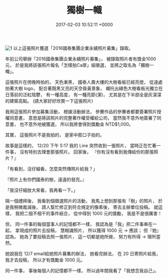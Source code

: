 ﻿---
layout: post
title: 獨樹一幟
date: 2017-02-03 10:52:11 +0000
category: 說
tags: [看護]
---


![1](/blog/assets/images/2010/tree.jpg)
以上這張照片獲選「2016國泰集團企業永續照片募集」錄取。

<!--more-->

年前公司舉辦「2016國泰集團企業永續照片募集」，
被錄取照片者有獎金1000元，
於是我將該張照片報名「怎樣拍Ca厚」組徵選，
並將之取名為「獨樹一幟」。

這張照片在傍晚時拍的，
天色漸黑，
國泰人壽大樓的大樹看板已經亮燈，
從遠處拍著大樹 logo，
配合著既黑又亮的天空昏黃景象，
襯托出綠色大樹看板光獨立在日落前的泛紅陰鬱，
有一種高度，
有一種亮節(潔)，
尤其是在下半部全是灰濛濛的建築高點。
(請大家好好欣賞一下這張照片)

我用這張照片參加募集活動，
根據活動辦法，
參賽作品的參賽者都要簽署照片授權同意書，
意思是將該照片的完整著作權受權給公司，
當然我不意外地簽署了同意書，
也不意外地被獲選，
所以我將會得到獎勵金 NTD$1,000。

其實，
這張照片不是我拍的，
是家中那口子拍的。

故事是這樣的，
12/20 下午 5:17 我的 Line 突然收到一張照片，
當時正在忙著一件事，
沒有特別去理會那張照片。
回家後，
『你有沒有看到我傳給你的那張照片？』

「有看到，沒仔細看，怎麼突然傳照片給我？」

『照片上有你們國泰的樹，遠遠的發亮。』

「我沒仔細放大來看，我再看一下。」

隔一個禮拜後，
我看到個徵選照片的活動，
我馬上想到那張有「樹」的照片，
於是我稍微裁減後，
請人幫忙修正到符合規定的像素後，
寄去主辦單位投稿。
就這樣，
我把二個不相干的事件結合，
從中得到 1000 元的獎勵，
我是不是很厲害！

但，
同一件事的每個當事人的記憶都不一樣，
我認為是「我」把二件事串在一起，
拿現成的照片去投稿，
慧眼識照片，
所以獲得 1000 元 → 應該；
但『她』認為，
她為了要投稿去照一張照片，
這一切都是她所做，
努力有所得 → 理所當然。

她說我在 12/7 email給她照片募集的辦法，
她看完辦法，
在 20 日寄照片給我，
我才去投稿，
所以才有獎勵金 1000 元。 

同一件事，
事後每個人的記憶都不一樣，
所以過年間我看了「我想念我自己」。
